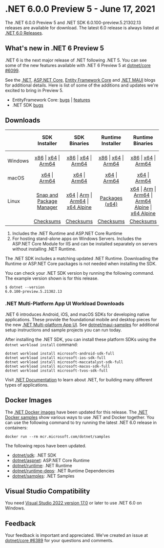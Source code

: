 # .NET 6.0.0 Preview 5 - June 17, 2021

The .NET 6.0.0 Preview 5 and .NET SDK 6.0.100-preview.5.21302.13 releases are available for download. The latest 6.0 release is always listed at [.NET 6.0 Releases](../README.md).

## What's new in .NET 6 Preview 5

.NET 6 is the next major release of .NET following .NET 5. You can see some of the new features available with .NET 6 Preview 5 at [dotnet/core #6099](https://github.com/dotnet/core/issues/6099).

See the [.NET][dotnet-blog], [ASP.NET Core][aspnet-blog], [Entity Framework Core][ef-blog] and [.NET MAUI][maui-blog] blogs for additional details.
Here is list of some of the additions and updates we're excited to bring in Preview 5.

* EntityFramework Core: [bugs][ef_bugs] | [features][ef_features]
* .NET SDK [bugs][sdk_bugs]

## Downloads

|           | SDK Installer                        | SDK Binaries                 | Runtime Installer                                        | Runtime Binaries                                 | ASP.NET Core Runtime           |Windows Desktop Runtime          |
| --------- | :------------------------------------------:     | :----------------------:                 | :---------------------------:                            | :-------------------------:                      | :-----------------:            | :-----------------:            |
| Windows   | [x86][dotnet-sdk-win-x86.exe] \| [x64][dotnet-sdk-win-x64.exe] \| [Arm64][dotnet-sdk-win-arm64.exe] | [x86][dotnet-sdk-win-x86.zip] \| [x64][dotnet-sdk-win-x64.zip] \|  [Arm64][dotnet-sdk-win-arm64.zip] | [x86][dotnet-runtime-win-x86.exe] \| [x64][dotnet-runtime-win-x64.exe] \| [Arm64][dotnet-runtime-win-arm64.exe] | [x86][dotnet-runtime-win-x86.zip] \| [x64][dotnet-runtime-win-x64.zip] \| [Arm64][dotnet-runtime-win-arm64.zip] | [x86][aspnetcore-runtime-win-x86.exe] \| [x64][aspnetcore-runtime-win-x64.exe] \|; [Hosting Bundle][dotnet-hosting-win.exe] | [x86][windowsdesktop-runtime-win-x86.exe] \| [x64][windowsdesktop-runtime-win-x64.exe] \| [Arm64][windowsdesktop-runtime-win-Arm64.exe] |
| macOS     | [x64][dotnet-sdk-osx-x64.pkg] \| [Arm64][dotnet-sdk-osx-arm64.pkg] | [x64][dotnet-sdk-osx-x64.tar.gz]  \| [Arm64][dotnet-sdk-osx-arm64.tar.gz]  | [x64][dotnet-runtime-osx-x64.pkg] \| [Arm64][dotnet-runtime-osx-arm64.pkg] | [x64][dotnet-runtime-osx-x64.tar.gz] \| [Arm64][dotnet-runtime-osx-arm64.tar.gz] | [x64][aspnetcore-runtime-osx-x64.tar.gz] \| [Arm64][aspnetcore-runtime-osx-arm64.tar.gz]  | - |
| Linux     |  [Snap and Package Manager](../install.md) | [x64][dotnet-sdk-linux-x64.tar.gz] \| [Arm][dotnet-sdk-linux-arm.tar.gz] \| [Arm64][dotnet-sdk-linux-arm64.tar.gz] \| [x64 Alpine][dotnet-sdk-linux-musl-x64.tar.gz] | [Packages (x64)][linux-packages] | [x64][dotnet-runtime-linux-x64.tar.gz] \| [Arm][dotnet-runtime-linux-arm.tar.gz] \| [Arm64][dotnet-runtime-linux-arm64.tar.gz] \| [Arm64 Alpine][dotnet-runtime-linux-musl-arm64.tar.gz] \| [x64 Alpine][dotnet-runtime-linux-musl-x64.tar.gz] | [x64][aspnetcore-runtime-linux-x64.tar.gz]  \| [Arm][aspnetcore-runtime-linux-arm.tar.gz] \| [Arm64][aspnetcore-runtime-linux-arm64.tar.gz]  \| [x64 Alpine][aspnetcore-runtime-linux-musl-x64.tar.gz] \| [Arm64 Alpine][aspnetcore-runtime-linux-musl-arm64.tar.gz] | - |
|  | [Checksums][checksums-sdk]                             | [Checksums][checksums-sdk]                                      | [Checksums][checksums-runtime]                             | [Checksums][checksums-runtime]  | [Checksums][checksums-runtime]  | [Checksums][checksums-runtime] |

1. Includes the .NET Runtime and ASP.NET Core Runtime
2. For hosting stand-alone apps on Windows Servers. Includes the ASP.NET Core Module for IIS and can be installed separately on servers without installing .NET Runtime.

The .NET SDK includes a matching updated .NET Runtime. Downloading the Runtime or ASP.NET Core packages is not needed when installing the SDK.

You can check your .NET SDK version by running the following command. The example version shown is for this release.

```console
$ dotnet --version
6.0.100-preview.5.21302.13
```

### .NET Multi-Platform App UI Workload Downloads

.NET 6 introduces Android, iOS, and macOS SDKs for developing native applications. These provide the foundational mobile and desktop pieces for the new [.NET Multi-platform App UI](https://github.com/dotnet/maui). See [dotnet/maui-samples](https://github.com/dotnet/maui-samples) for additional setup instructions and sample projects you can run today.

After installing the .NET SDK, you can install these platform SDKs using the `dotnet workload install` command:

```console
dotnet workload install microsoft-android-sdk-full
dotnet workload install microsoft-ios-sdk-full
dotnet workload install microsoft-maccatalyst-sdk-full
dotnet workload install microsoft-macos-sdk-full
dotnet workload install microsoft-tvos-sdk-full
```

Visit [.NET Documentation](https://learn.microsoft.com/dotnet/core/) to learn about .NET, for building many different types of applications.

## Docker Images

The [.NET Docker images](https://hub.docker.com/_/microsoft-dotnet) have been updated for this release. The [.NET Docker samples](https://github.com/dotnet/dotnet-docker/blob/main/samples/README.md) show various ways to use .NET and Docker together. You can use the following command to try running the latest .NET 6.0 release in containers:

```console
docker run --rm mcr.microsoft.com/dotnet/samples
```

The following repos have been updated.

* [dotnet/sdk](https://github.com/dotnet/dotnet-docker/blob/main/README.sdk.md): .NET SDK
* [dotnet/aspnet](https://github.com/dotnet/dotnet-docker/blob/main/README.aspnet.md): ASP.NET Core Runtime
* [dotnet/runtime](https://github.com/dotnet/dotnet-docker/blob/main/README.runtime.md): .NET Runtime
* [dotnet/runtime-deps](https://github.com/dotnet/dotnet-docker/blob/main/README.runtime.md): .NET Runtime Dependencies
* [dotnet/samples](https://github.com/dotnet/dotnet-docker/blob/main/README.samples.md): .NET Samples

## Visual Studio Compatibility

You need [Visual Studio 2022 version 17.0](https://visualstudio.microsoft.com) or later to use .NET 6.0 on Windows.

## Feedback

Your feedback is important and appreciated. We've created an issue at [dotnet/core #6389](https://github.com/dotnet/core/issues/6389) for your questions and comments.

[checksums-runtime]: https://builds.dotnet.microsoft.com/dotnet/checksums/6.0.0-preview.5-sha.txt
[checksums-sdk]: https://builds.dotnet.microsoft.com/dotnet/checksums/6.0.0-preview.5-sha.txt

[dotnet-blog]:  https://devblogs.microsoft.com/dotnet/announcing-net-6-preview-5/
[aspnet-blog]: https://devblogs.microsoft.com/aspnet/asp-net-core-updates-in-net-6-preview-5
[maui-blog]: https://devblogs.microsoft.com/dotnet/announcing-net-maui-preview-5/
[ef-blog]: https://devblogs.microsoft.com/dotnet/announcing-entity-framework-core-6-0-preview-5-compiled-models/
[ef_bugs]: https://github.com/dotnet/efcore/issues?q=is%3Aissue+milestone%3A6.0.0-preview5+is%3Aclosed+label%3Atype-bug
[ef_features]: https://github.com/dotnet/efcore/issues?q=is%3Aissue+milestone%3A6.0.0-preview5+is%3Aclosed+label%3Atype-enhancement

[sdk_bugs]: https://github.com/dotnet/sdk/issues?q=is%3Aissue+is%3Aclosed+milestone%3A6.0.1xx
[linux-packages]: ../install-linux.md

[//]: # ( Runtime 6.0.0-preview.5.21301.5)
[dotnet-runtime-linux-arm.tar.gz]: https://download.visualstudio.microsoft.com/download/pr/4c9c57f5-d602-4534-8baf-dcf74e04e691/c852220420dd23603a866565d1fd452f/dotnet-runtime-6.0.0-preview.5.21301.5-linux-arm.tar.gz
[dotnet-runtime-linux-arm64.tar.gz]: https://download.visualstudio.microsoft.com/download/pr/dad1305e-6269-4c6e-bad1-12680ccfd42c/2a903a2cf6eacfaf44d00f27ca3472ff/dotnet-runtime-6.0.0-preview.5.21301.5-linux-arm64.tar.gz
[dotnet-runtime-linux-musl-arm64.tar.gz]: https://download.visualstudio.microsoft.com/download/pr/68c123d8-6072-410f-97f3-3d9535b3e416/ee5344671f68161b1582c394468f8feb/dotnet-runtime-6.0.0-preview.5.21301.5-linux-musl-arm64.tar.gz
[dotnet-runtime-linux-musl-x64.tar.gz]: https://download.visualstudio.microsoft.com/download/pr/750940db-184c-419e-9be4-d8330638cc63/6cee68925ca398206cd3092a279de4f5/dotnet-runtime-6.0.0-preview.5.21301.5-linux-musl-x64.tar.gz
[dotnet-runtime-linux-x64.tar.gz]: https://download.visualstudio.microsoft.com/download/pr/fbf784be-f157-4f40-81bc-508bac32b9d6/273a0d69053e19beb1d048cbd92da627/dotnet-runtime-6.0.0-preview.5.21301.5-linux-x64.tar.gz
[dotnet-runtime-osx-arm64.pkg]: https://download.visualstudio.microsoft.com/download/pr/59b1d539-c76f-493c-9f6e-18c953429084/4c7fafc6ab3f5f4927929b543d62bc81/dotnet-runtime-6.0.0-preview.5.21301.5-osx-arm64.pkg
[dotnet-runtime-osx-arm64.tar.gz]: https://download.visualstudio.microsoft.com/download/pr/ef2cef88-fdc0-4d42-ad0e-3c4bbc4ab806/fed7ea45282bc20fd38a98b54ea5f2f6/dotnet-runtime-6.0.0-preview.5.21301.5-osx-arm64.tar.gz
[dotnet-runtime-osx-x64.pkg]: https://download.visualstudio.microsoft.com/download/pr/c326f2e1-10ee-482e-9871-5fb8de7f7777/dda8203d3b58e56efeca4a7248cdea67/dotnet-runtime-6.0.0-preview.5.21301.5-osx-x64.pkg
[dotnet-runtime-osx-x64.tar.gz]: https://download.visualstudio.microsoft.com/download/pr/8e6155cd-e095-47ac-b642-cfe19c451b17/798abdac364b698400981e8af5471429/dotnet-runtime-6.0.0-preview.5.21301.5-osx-x64.tar.gz
[dotnet-runtime-win-arm64.exe]: https://download.visualstudio.microsoft.com/download/pr/195e2dbe-a67a-4882-9d36-43e525b9070b/bad8c506552923441b7ba3efb097ac32/dotnet-runtime-6.0.0-preview.5.21301.5-win-arm64.exe
[dotnet-runtime-win-arm64.zip]: https://download.visualstudio.microsoft.com/download/pr/cd854d55-6894-4d19-ae27-cdafffd762c6/fb75c483074a9e9e80324f9138843ef6/dotnet-runtime-6.0.0-preview.5.21301.5-win-arm64.zip
[dotnet-runtime-win-x64.exe]: https://download.visualstudio.microsoft.com/download/pr/ef0fa0ce-90d3-4e4d-9573-f15b67ee720f/58a990520b2c53331bcd2a02755eca6d/dotnet-runtime-6.0.0-preview.5.21301.5-win-x64.exe
[dotnet-runtime-win-x64.zip]: https://download.visualstudio.microsoft.com/download/pr/d763969f-3ba9-469a-99ad-d8c09bff879b/5a25bad534f25dafd07fa36036737621/dotnet-runtime-6.0.0-preview.5.21301.5-win-x64.zip
[dotnet-runtime-win-x86.exe]: https://download.visualstudio.microsoft.com/download/pr/1e9c74b3-2535-4420-a268-e510205f4c14/9ed075932877e97ad9b1ecbb60e018c6/dotnet-runtime-6.0.0-preview.5.21301.5-win-x86.exe
[dotnet-runtime-win-x86.zip]: https://download.visualstudio.microsoft.com/download/pr/58fd0ee6-34fe-43c0-8d60-d343cf00258e/1378d08d2cbfe35a45447b5d29fcacbd/dotnet-runtime-6.0.0-preview.5.21301.5-win-x86.zip

[//]: # ( WindowsDesktop 6.0.0-preview.5.21301.4)
[windowsdesktop-runtime-win-arm64.exe]: https://download.visualstudio.microsoft.com/download/pr/09301f50-e9d3-47f0-9826-0518e9a81a71/64397a13cd3a47713e5a72f328bd65f2/windowsdesktop-runtime-6.0.0-preview.5.21301.4-win-arm64.exe
[windowsdesktop-runtime-win-x64.exe]: https://download.visualstudio.microsoft.com/download/pr/3e0ae708-2bc5-4470-8836-67d64eb24eda/0c4342f2e8c032d461a64c9b72881106/windowsdesktop-runtime-6.0.0-preview.5.21301.4-win-x64.exe
[windowsdesktop-runtime-win-x86.exe]: https://download.visualstudio.microsoft.com/download/pr/30fbf394-c4e3-4340-aed8-c881e03b27c9/53a2b97e08e9adec809ed21267406a39/windowsdesktop-runtime-6.0.0-preview.5.21301.4-win-x86.exe

[//]: # ( ASP 6.0.0-preview.5.21301.17)
[aspnetcore-runtime-linux-arm.tar.gz]: https://download.visualstudio.microsoft.com/download/pr/f98b34de-9da4-4911-a974-36f94d684eba/f6245a9a67be46e0c8607c20b275e332/aspnetcore-runtime-6.0.0-preview.5.21301.17-linux-arm.tar.gz
[aspnetcore-runtime-linux-arm64.tar.gz]: https://download.visualstudio.microsoft.com/download/pr/c61af2b3-c528-4c9d-8499-1dfe3b5fb1c5/429383fe42b5f3f458881c4c074bdf3c/aspnetcore-runtime-6.0.0-preview.5.21301.17-linux-arm64.tar.gz
[aspnetcore-runtime-linux-musl-arm64.tar.gz]: https://download.visualstudio.microsoft.com/download/pr/9c80123f-fadd-463e-8cc7-e649a18e0de1/91f5b4b223fc097a6a025c9c91219a86/aspnetcore-runtime-6.0.0-preview.5.21301.17-linux-musl-arm64.tar.gz
[aspnetcore-runtime-linux-musl-x64.tar.gz]: https://download.visualstudio.microsoft.com/download/pr/25845eea-7b65-4fa4-accf-1699842da775/1903f77becff8e6ba34e6c8de0381e3c/aspnetcore-runtime-6.0.0-preview.5.21301.17-linux-musl-x64.tar.gz
[aspnetcore-runtime-linux-x64.tar.gz]: https://download.visualstudio.microsoft.com/download/pr/fb25635b-34c4-47bf-9f80-be40f001e33f/968620fe6aebaf300635ebb6cf70685f/aspnetcore-runtime-6.0.0-preview.5.21301.17-linux-x64.tar.gz
[aspnetcore-runtime-osx-arm64.tar.gz]: https://download.visualstudio.microsoft.com/download/pr/f0d347e9-82ba-4dad-af79-53ca7a9b92f9/f22d2d4ad96576cbea7f0ba98f5f9285/aspnetcore-runtime-6.0.0-preview.5.21301.17-osx-arm64.tar.gz
[aspnetcore-runtime-osx-x64.tar.gz]: https://download.visualstudio.microsoft.com/download/pr/b4ccd039-1f12-4b40-9198-a992d5131bd0/7ff5e4b828c81eac221ec932e7eb40a8/aspnetcore-runtime-6.0.0-preview.5.21301.17-osx-x64.tar.gz
[aspnetcore-runtime-win-x64.exe]: https://download.visualstudio.microsoft.com/download/pr/c13d1994-bb9b-45c2-a7a5-9a9e98c7e14d/38526aeb5e505dbab37c8c56b245f135/aspnetcore-runtime-6.0.0-preview.5.21301.17-win-x64.exe
[aspnetcore-runtime-win-x86.exe]: https://download.visualstudio.microsoft.com/download/pr/03fd9877-39c5-44f4-aae8-a93c1478cd5a/05ee29b94f8eaf3b1cf0bec474312f08/aspnetcore-runtime-6.0.0-preview.5.21301.17-win-x86.exe
[dotnet-hosting-win.exe]: https://download.visualstudio.microsoft.com/download/pr/c850d922-7954-4e0d-ad31-d581f04e1431/cca5c76bec14321aa4a2dcc9ee17eca8/dotnet-hosting-6.0.0-preview.5.21301.17-win.exe

[//]: # ( SDK 6.0.100-preview.5.21302.13 )
[dotnet-sdk-linux-arm.tar.gz]: https://download.visualstudio.microsoft.com/download/pr/b2412ec4-c6b6-4c10-875b-8b1bc2ea2aa4/973ec23de8c7458cebcf01937b813b0f/dotnet-sdk-6.0.100-preview.5.21302.13-linux-arm.tar.gz
[dotnet-sdk-linux-arm64.tar.gz]: https://download.visualstudio.microsoft.com/download/pr/2bea75e0-9a2f-41ed-9336-4dc23076a691/62c191c6fb281850d06f8a1c16c34699/dotnet-sdk-6.0.100-preview.5.21302.13-linux-arm64.tar.gz
[dotnet-sdk-linux-musl-x64.tar.gz]: https://download.visualstudio.microsoft.com/download/pr/68e2a2f9-aab4-40c3-8abc-e22c1e34afef/8c5b1168020496e5f3bc84b7c4ecaf2d/dotnet-sdk-6.0.100-preview.5.21302.13-linux-musl-x64.tar.gz
[dotnet-sdk-linux-x64.tar.gz]: https://download.visualstudio.microsoft.com/download/pr/919880af-ab5a-4b58-8058-7baaea4a09d1/4fe186d747cf416cbdc83fd8354e15ea/dotnet-sdk-6.0.100-preview.5.21302.13-linux-x64.tar.gz
[dotnet-sdk-osx-arm64.pkg]: https://download.visualstudio.microsoft.com/download/pr/b1b77ccc-7428-4ab6-9bd5-dbde5e5fdb56/5a33c488a8bb58eaf1982a2edd2af2a2/dotnet-sdk-6.0.100-preview.5.21302.13-osx-arm64.pkg
[dotnet-sdk-osx-arm64.tar.gz]: https://download.visualstudio.microsoft.com/download/pr/ec3939d5-4c42-4de5-9f00-23ebc5cc657f/1bb83410899be7c5ac906b0dbf9607e1/dotnet-sdk-6.0.100-preview.5.21302.13-osx-arm64.tar.gz
[dotnet-sdk-osx-x64.pkg]: https://download.visualstudio.microsoft.com/download/pr/134a7c15-69cf-40b3-ba78-a78a666ac2de/996de9580ee6c05b2bcb0e9456fdf877/dotnet-sdk-6.0.100-preview.5.21302.13-osx-x64.pkg
[dotnet-sdk-osx-x64.tar.gz]: https://download.visualstudio.microsoft.com/download/pr/6382ce82-4456-41ca-986e-afa7facdeba1/386af1a9e1d3e0b5affabf01c9ad3af6/dotnet-sdk-6.0.100-preview.5.21302.13-osx-x64.tar.gz
[dotnet-sdk-win-arm64.exe]: https://download.visualstudio.microsoft.com/download/pr/4e3a1307-fb38-4a65-b188-eb4d272f76bd/17fcb7eb783e0ebb3901d1b87c9a9215/dotnet-sdk-6.0.100-preview.5.21302.13-win-arm64.exe
[dotnet-sdk-win-arm64.zip]: https://download.visualstudio.microsoft.com/download/pr/80e681d8-3438-4825-beec-b7c3dd230745/10b421fbbaef2f94c038d6589305a3fa/dotnet-sdk-6.0.100-preview.5.21302.13-win-arm64.zip
[dotnet-sdk-win-x64.exe]: https://download.visualstudio.microsoft.com/download/pr/df52c798-6143-42f1-98e0-9cc7fc6257cd/cc09da4dcb8a59c1dcf905952f3382a1/dotnet-sdk-6.0.100-preview.5.21302.13-win-x64.exe
[dotnet-sdk-win-x64.zip]: https://download.visualstudio.microsoft.com/download/pr/74448616-c6d2-40bf-b6da-aa3a6c1009ab/62702150054089e2961aaf32e8ab3ffc/dotnet-sdk-6.0.100-preview.5.21302.13-win-x64.zip
[dotnet-sdk-win-x86.exe]: https://download.visualstudio.microsoft.com/download/pr/14d26ff2-2168-4782-af08-4f03b1dbc870/f15bf82fa14b08ebfdc18ecc0d38e5d5/dotnet-sdk-6.0.100-preview.5.21302.13-win-x86.exe
[dotnet-sdk-win-x86.zip]: https://download.visualstudio.microsoft.com/download/pr/20360038-1b6c-4e4c-ab83-d4cc063722e6/817ea1b688c76f90e70deb428830ffbc/dotnet-sdk-6.0.100-preview.5.21302.13-win-x86.zip

[//]: # ( Symbols )
